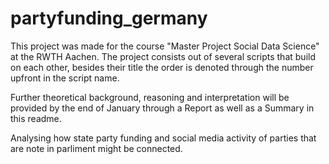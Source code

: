 # partyfunding_germany

This project was made for the course "Master Project Social Data Science" at the RWTH Aachen.
The project consists out of several scripts that build on each other, besides their title the order is denoted through the number upfront in the script name. 

Further theoretical background, reasoning and interpretation will be provided by the end of January through a Report as well as a Summary in this readme.


Analysing how state party funding and social media activity of parties that are note in parliment might be connected.
